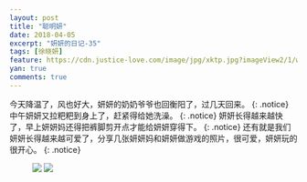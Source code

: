 ```yaml
---
layout: post
title: "聪明妍"
date: 2018-04-05
excerpt: "妍妍的日记-35"
tags: [徐晓妍]
feature: https://cdn.justice-love.com/image/jpg/xktp.jpg?imageView2/1/w/1200/h/500
yan: true
comments: true
---
```

今天降温了，风也好大，妍妍的奶奶爷爷也回衡阳了，过几天回来。
{: .notice}
中午妍妍又拉粑粑到身上了，赶紧得给她洗澡。
{: .notice}
妍妍长得越来越快了，早上妍妍妈还得把裤脚剪开点才能给妍妍穿得下。
{: .notice}
还有就是我们妍妍长得越来越可爱了，分享几张妍妍妈和妍妍做游戏的照片，很可爱，妍妍玩的很开心。
{: .notice}
<figure>
    <img src="{{ site.staticUrl }}/yanyan/image/congmingyan1.JPG" />
    <img src="{{ site.staticUrl }}/yanyan/image/congmingyan2.JPG" />
</figure>

